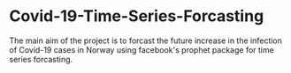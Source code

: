 # Covid-19-Time-Series-Forcasting

The main aim of the project is to  forcast the future increase in the infection of Covid-19 cases in Norway using facebook's prophet package for time series forcasting.
